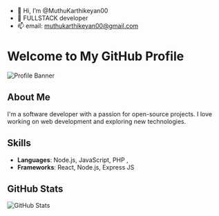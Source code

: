 - 👋 Hi, I’m @MuthuKarthikeyan00
- 👀 FULLSTACK developer
- 📫 email: muthukarthikeyan00@gmail.com

# Welcome to My GitHub Profile

![Profile Banner](URL_to_your_banner_image)

## About Me
I'm a software developer with a passion for open-source projects. I love working on web development and exploring new technologies.

## Skills
- **Languages**: Node.js, JavaScript, PHP ,
- **Frameworks**: React, Node.js, Express JS 

## GitHub Stats
![GitHub Stats](https://github-readme-stats.vercel.app/api?username=MuthuKarthikeyan00&show_icons=true&theme=dark)



<!---
MuthuKarthikeyan00/MuthuKarthikeyan00 is a ✨ special ✨ repository because its `README.md` (this file) appears on your GitHub profile.
You can click the Preview link to take a look at your changes.
--->
